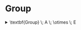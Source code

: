 # Group

<details>

<summary><span class="math">\textbf{Group} \; A \; \otimes \; E</span></summary>

***

$$\textbf{Monoid} \; A \; \otimes \; E$$

***

```
pred Group(A: set univ, f: univ->univ->univ, E: univ) {
  Monoid[A,f,E]
  all x: A | some y: A | Inverse[A,f,E,y,x]
}
```

</details>
